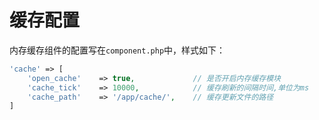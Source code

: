 # 缓存配置

内存缓存组件的配置写在`component.php`中，样式如下：

```php
'cache' => [
    'open_cache'    => true,             // 是否开启内存缓存模块
    'cache_tick'    => 10000,            // 缓存刷新的间隔时间,单位为ms
    'cache_path'    => '/app/cache/',    // 缓存更新文件的路径
]
```

